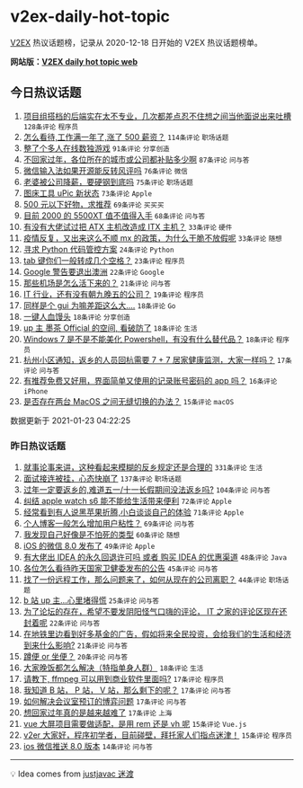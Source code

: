 # v2ex-daily-hot-topic

[V2EX](https://www.v2ex.com/) 热议话题榜，记录从 2020-12-18 日开始的 V2EX 热议话题榜单。

**网站版：[V2EX daily hot topic web](https://realleonardo.github.io/v2ex-daily-hot-topic-web/)**

## 今日热议话题

<!-- TODAY BEGIN -->

1. [项目组搭档的后端实在太不专业，几次都差点忍不住想之间当他面说出来吐槽](https://www.v2ex.com/t/747316) `128条评论` `程序员`
1. [怎么看待,工作满一年了,涨了 500 薪资？](https://www.v2ex.com/t/747298) `114条评论` `职场话题`
1. [整了个多人在线数独游戏](https://www.v2ex.com/t/747319) `91条评论` `分享创造`
1. [不回家过年，各位所在的城市或公司都补贴多少啊](https://www.v2ex.com/t/747246) `87条评论` `问与答`
1. [微信输入法如果开源能反转风评吗](https://www.v2ex.com/t/747327) `76条评论` `微信`
1. [老婆被公司降薪，要硬钢到底吗](https://www.v2ex.com/t/747336) `75条评论` `职场话题`
1. [图床工具 uPic 新状态](https://www.v2ex.com/t/747245) `73条评论` `Apple`
1. [500 元以下好物，求推荐](https://www.v2ex.com/t/747270) `69条评论` `买买买`
1. [目前 2000 的 5500XT 值不值得入手](https://www.v2ex.com/t/747379) `68条评论` `问与答`
1. [有没有大佬试过把 ATX 主机改造成 ITX 主机？](https://www.v2ex.com/t/747451) `33条评论` `硬件`
1. [疫情反复，又出来这么不顺 mx 的政策，为什么干脆不放假呢](https://www.v2ex.com/t/747254) `33条评论` `随想`
1. [寻求 Python 代码管控方案](https://www.v2ex.com/t/747430) `24条评论` `Python`
1. [tab 键你们一般转成几个空格？](https://www.v2ex.com/t/747545) `23条评论` `程序员`
1. [Google 警告要退出澳洲](https://www.v2ex.com/t/747521) `22条评论` `Google`
1. [那些机场是怎么活下来的？](https://www.v2ex.com/t/747276) `21条评论` `问与答`
1. [IT 行业，还有没有朝九晚五的公司？](https://www.v2ex.com/t/747498) `19条评论` `程序员`
1. [同样是个 gui 为嘛差距这么大....](https://www.v2ex.com/t/747504) `18条评论` `Go`
1. [一键人血馒头](https://www.v2ex.com/t/747495) `18条评论` `分享创造`
1. [up 主 墨茶 Official 的空间, 看破防了](https://www.v2ex.com/t/747459) `18条评论` `生活`
1. [Windows 7 是不是不能美化 Powershell，有没有什么替代品？](https://www.v2ex.com/t/747291) `18条评论` `程序员`
1. [杭州小区通知，返乡的人员回杭需要 7 + 7 居家健康监测，大家一样吗？](https://www.v2ex.com/t/747324) `17条评论` `问与答`
1. [有推荐免费又好用，界面简单又使用的记录账号密码的 app 吗？](https://www.v2ex.com/t/747373) `16条评论` `iPhone`
1. [是否存在两台 MacOS 之间无缝切换的办法？](https://www.v2ex.com/t/747559) `15条评论` `macOS`

数据更新于 2021-01-23 04:22:25

<!-- TODAY END -->

### 昨日热议话题

<!-- YESTERDAY BEGIN -->

1. [就事论事来讲，这种看起来模糊的反乡规定还是合理的](https://www.v2ex.com/t/746939) `331条评论` `生活`
1. [面试接连被挂，心态快崩了](https://www.v2ex.com/t/746898) `137条评论` `职场话题`
1. [过年一定要返乡的,难道五一/十一长假期间没法返乡吗?](https://www.v2ex.com/t/747059) `104条评论` `问与答`
1. [纠结 apple watch s6 能不能给生活带来便利](https://www.v2ex.com/t/746977) `72条评论` `Apple`
1. [经常看到有人说黑苹果折腾,小白谈谈自己的体验](https://www.v2ex.com/t/746913) `71条评论` `Apple`
1. [个人博客一般怎么增加用户粘性？](https://www.v2ex.com/t/746884) `69条评论` `问与答`
1. [我发现自己好像是不怕死的类型](https://www.v2ex.com/t/747083) `60条评论` `随想`
1. [iOS 的微信 8.0 发布了](https://www.v2ex.com/t/747150) `49条评论` `Apple`
1. [有大佬出 IDEA 的永久回退许可吗 或者 购买 IDEA 的优惠渠道](https://www.v2ex.com/t/747060) `48条评论` `Java`
1. [各位怎么看待昨天国家卫健委发布的公告](https://www.v2ex.com/t/746893) `45条评论` `问与答`
1. [找了一份远程工作，那么问题来了，如何从现在的公司离职？](https://www.v2ex.com/t/746909) `44条评论` `职场话题`
1. [b 站 up 主...心里堵得慌](https://www.v2ex.com/t/747217) `25条评论` `问与答`
1. [为了论坛的存在，希望不要发阴阳怪气口嗨的评论， IT 之家的评论区现在还封着呢](https://www.v2ex.com/t/747002) `22条评论` `问与答`
1. [在地铁里边看到好多基金的广告，假如将来全民投资，会给我们的生活和经济到来什么影响?](https://www.v2ex.com/t/746907) `21条评论` `问与答`
1. [蹲便 or 坐便？](https://www.v2ex.com/t/746968) `20条评论` `问与答`
1. [大家晚饭都怎么解决（特指单身人群）](https://www.v2ex.com/t/747115) `18条评论` `生活`
1. [请教下, ffmpeg 可以用到商业软件里面吗?](https://www.v2ex.com/t/747177) `17条评论` `程序员`
1. [我知道 B 站， P 站， V 站，那么剩下的呢？](https://www.v2ex.com/t/747050) `17条评论` `问与答`
1. [如何解决会议室预订的博弈问题](https://www.v2ex.com/t/747049) `17条评论` `问与答`
1. [想回家过年真的是越来越难了](https://www.v2ex.com/t/747025) `17条评论` `上海`
1. [vue 大屏项目需要做适配，是用 rem 还是 vh 呢](https://www.v2ex.com/t/747105) `15条评论` `Vue.js`
1. [v2er 大家好，程序初学者，目前碰壁，拜托家人们指点迷津！](https://www.v2ex.com/t/747073) `15条评论` `程序员`
1. [ios 微信推送 8.0 版本](https://www.v2ex.com/t/747161) `14条评论` `问与答`

<!-- YESTERDAY END -->

---

💡 Idea comes from [justjavac 迷渡](https://github.com/justjavac/)
